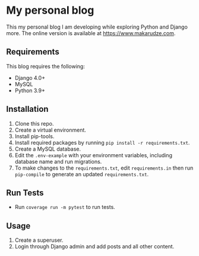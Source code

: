 # My personal blog

This my personal blog I am developing while exploring Python and Django more. The online version is available at 
https://www.makarudze.com.

## Requirements
This blog requires the following:
* Django 4.0+ 
* MySQL
* Python 3.9+

## Installation
1. Clone this repo.
2. Create a virtual environment.
3. Install pip-tools.
4. Install required packages by running `pip install -r requirements.txt`.
5. Create a MySQL database. 
6. Edit the `.env-example` with your environment variables, including database name and run migrations.
7. To make changes to the  `requirements.txt`, edit `requirements.in` then run `pip-compile` to generate an updated `requirements.txt`.

## Run Tests
* Run `coverage run -m pytest` to run tests.

## Usage
1. Create a superuser.
2. Login through Django admin and add posts and all other content.
